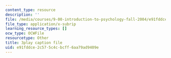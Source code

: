 ```yaml
---
content_type: resource
description: ''
file: /media/courses/9-00-introduction-to-psychology-fall-2004/e91fddce2c575c4cbcff6aa79ad9409e_10490.vtt
file_type: application/x-subrip
learning_resource_types: []
ocw_type: OCWFile
resourcetype: Other
title: 3play caption file
uid: e91fddce-2c57-5c4c-bcff-6aa79ad9409e
---
```

